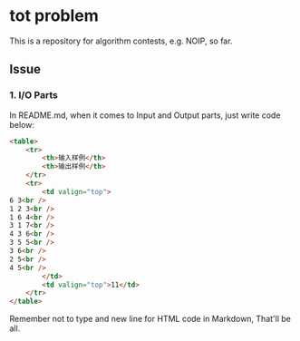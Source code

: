 # tot problem

This is a repository for algorithm contests, e.g. NOIP, so far.

## Issue

### 1. I/O Parts

In README.md, when it comes to Input and Output parts, just write code below:

```html
<table>
	<tr>
		<th>输入样例</th>
		<th>输出样例</th>	
	</tr>
	<tr>
		<td valign="top">
6 3<br />
1 2 3<br />
1 6 4<br />
3 1 7<br />
4 3 6<br />
3 5 5<br />
3 6<br />
2 5<br />
4 5<br />
		</td>
		<td valign="top">11</td>
	</tr>
</table>
```

Remember not to type and new line for HTML code in Markdown, That'll be all.